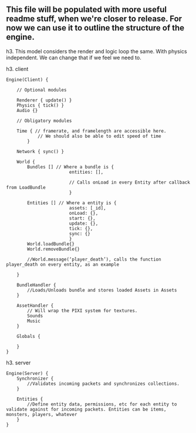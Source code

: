 This file will be populated with more useful readme stuff, when we're closer to release. For now we can use it to outline the structure of the engine.
 -----------

 h3. This model considers the render and logic loop the same. With physics independent. We can change that if we feel we need to.

h3. client
```
Engine(Client) {
	
	// Optional modules

	Renderer { update() }
	Physics { tick() }
	Audio {}

	// Obligatory modules

	Time { // framerate, and framelength are accessible here.
			// We should also be able to edit speed of time
		}

	Network { sync() }

	World {
		Bundles [] // Where a bundle is {
						entities: [],

						// Calls onLoad in every Entity after callback from LoadBundle
						}

		Entities [] // Where a entity is {
						assets: [_id],
						onLoad: {},
						start: {},
						update: {},
						tick: {},
						sync: {}
						}
		World.loadBundle{}
		World.removeBundle{}

		//World.message(‘player_death’), calls the function player_death on every entity, as an example

	}

	BundleHandler {
		//Loads/Unloads bundle and stores loaded Assets in Assets
	}

	AssetHandler {
		// Will wrap the PIXI system for textures.
		Sounds
		Music
	}

	Globals {

	}
}
```

h3. server
```
Engine(Server) {
	Synchronizer {
		//Validates incoming packets and synchronizes collections.
	}

	Entities {
		//Define entity data, permissions, etc for each entity to validate against for incoming packets. Entities can be items, monsters, players, whatever
	}
}
```